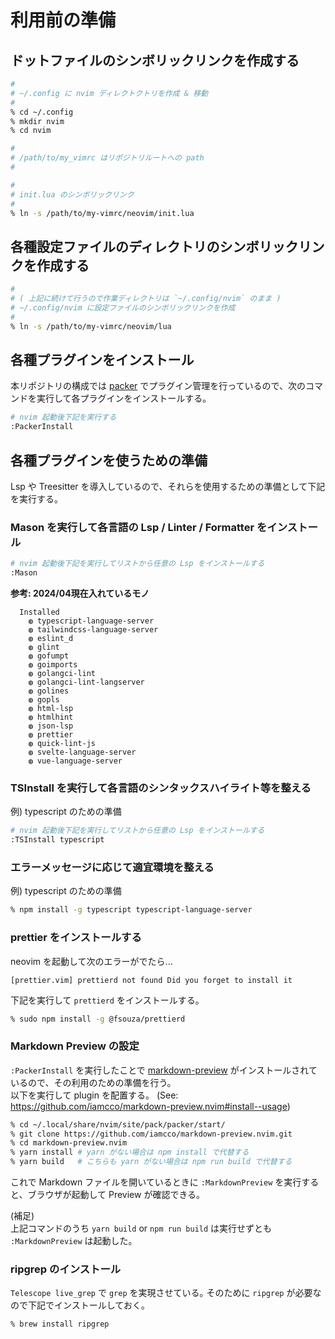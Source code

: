 # 利用前の準備
## ドットファイルのシンボリックリンクを作成する

```bash
#
# ~/.config に nvim ディレクトクトリを作成 & 移動
#
% cd ~/.config
% mkdir nvim
% cd nvim

#
# /path/to/my_vimrc はリポジトリルートへの path
#

#
# init.lua のシンボリックリンク
#
% ln -s /path/to/my-vimrc/neovim/init.lua
```

## 各種設定ファイルのディレクトリのシンボリックリンクを作成する

```bash
#
# ( 上記に続けて行うので作業ディレクトリは `~/.config/nvim` のまま )
# ~/.config/nvim に設定ファイルのシンボリックリンクを作成
#
% ln -s /path/to/my-vimrc/neovim/lua
```

## 各種プラグインをインストール
本リポジトリの構成では [packer](https://github.com/wbthomason/packer.nvim) でプラグイン管理を行っているので、次のコマンドを実行して各プラグインをインストールする。


```bash
# nvim 起動後下記を実行する
:PackerInstall
```


## 各種プラグインを使うための準備
Lsp や Treesitter を導入しているので、それらを使用するための準備として下記を実行する。

### Mason を実行して各言語の Lsp / Linter / Formatter をインストール

```bash
# nvim 起動後下記を実行してリストから任意の Lsp をインストールする
:Mason
```

**参考: 2024/04現在入れているモノ**
```text
  Installed
    ◍ typescript-language-server
    ◍ tailwindcss-language-server
    ◍ eslint_d
    ◍ glint
    ◍ gofumpt
    ◍ goimports
    ◍ golangci-lint
    ◍ golangci-lint-langserver
    ◍ golines
    ◍ gopls
    ◍ html-lsp
    ◍ htmlhint
    ◍ json-lsp
    ◍ prettier
    ◍ quick-lint-js
    ◍ svelte-language-server
    ◍ vue-language-server
```

### TSInstall を実行して各言語のシンタックスハイライト等を整える
例)
typescript のための準備

```bash
# nvim 起動後下記を実行してリストから任意の Lsp をインストールする
:TSInstall typescript
```

### エラーメッセージに応じて適宜環境を整える
例)
typescript のための準備

```bash
% npm install -g typescript typescript-language-server
```

### prettier をインストールする
neovim を起動して次のエラーがでたら...

```text
[prettier.vim] prettierd not found Did you forget to install it
```

下記を実行して `prettierd` をインストールする。

```bash
% sudo npm install -g @fsouza/prettierd
```

### Markdown Preview の設定
`:PackerInstall` を実行したことで [markdown-preview](https://github.com/iamcco/markdown-preview.nvim) がインストールされているので、その利用のための準備を行う。<br />
以下を実行して plugin を配置する。
(See: https://github.com/iamcco/markdown-preview.nvim#install--usage)

```bash
% cd ~/.local/share/nvim/site/pack/packer/start/
% git clone https://github.com/iamcco/markdown-preview.nvim.git
% cd markdown-preview.nvim
% yarn install # yarn がない場合は npm install で代替する
% yarn build   # こちらも yarn がない場合は npm run build で代替する
```

これで Markdown ファイルを開いているときに `:MarkdownPreview` を実行すると、ブラウザが起動して Preview が確認できる。

(補足)<br />
上記コマンドのうち `yarn build` or `npm run build` は実行せずとも `:MarkdownPreview` は起動した。

### ripgrep のインストール

`Telescope live_grep` で `grep` を実現させている｡
そのために `ripgrep` が必要なので下記でインストールしておく｡

```bash
% brew install ripgrep
```

